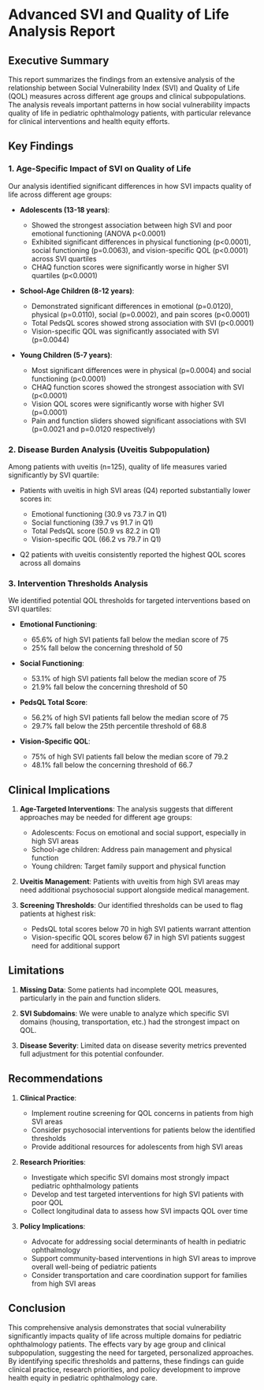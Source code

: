 # Advanced SVI and Quality of Life Analysis Report

## Executive Summary
This report summarizes the findings from an extensive analysis of the relationship between Social Vulnerability Index (SVI) and Quality of Life (QOL) measures across different age groups and clinical subpopulations. The analysis reveals important patterns in how social vulnerability impacts quality of life in pediatric ophthalmology patients, with particular relevance for clinical interventions and health equity efforts.

## Key Findings

### 1. Age-Specific Impact of SVI on Quality of Life

Our analysis identified significant differences in how SVI impacts quality of life across different age groups:

- **Adolescents (13-18 years)**:
  - Showed the strongest association between high SVI and poor emotional functioning (ANOVA p<0.0001)
  - Exhibited significant differences in physical functioning (p<0.0001), social functioning (p=0.0063), and vision-specific QOL (p<0.0001) across SVI quartiles
  - CHAQ function scores were significantly worse in higher SVI quartiles (p<0.0001)

- **School-Age Children (8-12 years)**:
  - Demonstrated significant differences in emotional (p=0.0120), physical (p=0.0110), social (p=0.0002), and pain scores (p<0.0001)
  - Total PedsQL scores showed strong association with SVI (p<0.0001)
  - Vision-specific QOL was significantly associated with SVI (p=0.0044)

- **Young Children (5-7 years)**:
  - Most significant differences were in physical (p=0.0004) and social functioning (p<0.0001)
  - CHAQ function scores showed the strongest association with SVI (p<0.0001)
  - Vision QOL scores were significantly worse with higher SVI (p=0.0001)
  - Pain and function sliders showed significant associations with SVI (p=0.0021 and p=0.0120 respectively)

### 2. Disease Burden Analysis (Uveitis Subpopulation)

Among patients with uveitis (n=125), quality of life measures varied significantly by SVI quartile:

- Patients with uveitis in high SVI areas (Q4) reported substantially lower scores in:
  - Emotional functioning (30.9 vs 73.7 in Q1)
  - Social functioning (39.7 vs 91.7 in Q1)
  - Total PedsQL score (50.9 vs 82.2 in Q1)
  - Vision-specific QOL (66.2 vs 79.7 in Q1)

- Q2 patients with uveitis consistently reported the highest QOL scores across all domains

### 3. Intervention Thresholds Analysis

We identified potential QOL thresholds for targeted interventions based on SVI quartiles:

- **Emotional Functioning**: 
  - 65.6% of high SVI patients fall below the median score of 75
  - 25% fall below the concerning threshold of 50
  
- **Social Functioning**:
  - 53.1% of high SVI patients fall below the median score of 75
  - 21.9% fall below the concerning threshold of 50

- **PedsQL Total Score**:
  - 56.2% of high SVI patients fall below the median score of 75
  - 29.7% fall below the 25th percentile threshold of 68.8

- **Vision-Specific QOL**:
  - 75% of high SVI patients fall below the median score of 79.2
  - 48.1% fall below the concerning threshold of 66.7

## Clinical Implications

1. **Age-Targeted Interventions**: The analysis suggests that different approaches may be needed for different age groups:
   - Adolescents: Focus on emotional and social support, especially in high SVI areas
   - School-age children: Address pain management and physical function
   - Young children: Target family support and physical function

2. **Uveitis Management**: Patients with uveitis from high SVI areas may need additional psychosocial support alongside medical management.

3. **Screening Thresholds**: Our identified thresholds can be used to flag patients at highest risk:
   - PedsQL total scores below 70 in high SVI patients warrant attention
   - Vision-specific QOL scores below 67 in high SVI patients suggest need for additional support

## Limitations

1. **Missing Data**: Some patients had incomplete QOL measures, particularly in the pain and function sliders.

2. **SVI Subdomains**: We were unable to analyze which specific SVI domains (housing, transportation, etc.) had the strongest impact on QOL.

3. **Disease Severity**: Limited data on disease severity metrics prevented full adjustment for this potential confounder.

## Recommendations

1. **Clinical Practice**:
   - Implement routine screening for QOL concerns in patients from high SVI areas
   - Consider psychosocial interventions for patients below the identified thresholds
   - Provide additional resources for adolescents from high SVI areas

2. **Research Priorities**:
   - Investigate which specific SVI domains most strongly impact pediatric ophthalmology patients
   - Develop and test targeted interventions for high SVI patients with poor QOL
   - Collect longitudinal data to assess how SVI impacts QOL over time

3. **Policy Implications**:
   - Advocate for addressing social determinants of health in pediatric ophthalmology
   - Support community-based interventions in high SVI areas to improve overall well-being of pediatric patients
   - Consider transportation and care coordination support for families from high SVI areas

## Conclusion

This comprehensive analysis demonstrates that social vulnerability significantly impacts quality of life across multiple domains for pediatric ophthalmology patients. The effects vary by age group and clinical subpopulation, suggesting the need for targeted, personalized approaches. By identifying specific thresholds and patterns, these findings can guide clinical practice, research priorities, and policy development to improve health equity in pediatric ophthalmology care. 